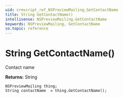 ```yaml
---
uid: crmscript_ref_NSPreviewMailing_GetContactName
title: String GetContactName()
intellisense: NSPreviewMailing.GetContactName
keywords: NSPreviewMailing, GetContactName
so.topic: reference
---
```


# String GetContactName()

Contact name

**Returns:** String

```crmscript
NSPreviewMailing thing;
String contactName  = thing.GetContactName();
```

